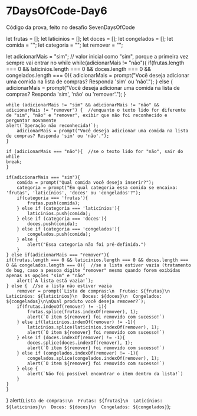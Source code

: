 # 7DaysOfCode-Day6
Código da prova, feito no desafio SevenDaysOfCode

let frutas = [];
let laticinios = [];
let doces = [];
let congelados = [];
let comida = "";
let categoria = "";
let remover = "";

let adicionarMais = "sim";  // valor inicial como "sim", porque a primeira vez sempre vai entrar no while
while(adicionarMais != "não"){
    if(frutas.length === 0 && laticinios.length === 0 && doces.length === 0 && congelados.length === 0){
        adicionarMais = prompt("Você deseja adicionar uma comida na lista de compras? Responda 'sim' ou 'não'.");
    } else {
        adicionarMais = prompt("Você deseja adicionar uma comida na lista de compras? Responda 'sim', 'não' ou 'remover'.");
    }
	
    while (adicionarMais != "sim" && adicionarMais != "não" && adicionarMais != "remover") {  //enquanto o texto lido for diferente de "sim", "não" e "remover", exibir que não foi reconhecido e perguntar novamente
	alert(`Operação não reconhecida!`);
        adicionarMais = prompt("Você deseja adicionar uma comida na lista de compras? Responda 'sim' ou 'não'.");
    }
	
    if (adicionarMais === "não"){  //se o texto lido for "não", sair do while
	break;
    }
	
    if(adicionarMais === "sim"){
        comida = prompt("Qual comida você deseja inserir?");
        categoria = prompt("Em qual categoria essa comida se encaixa: 'frutas', 'laticínios', 'doces' ou 'congelados'?");
        if(categoria === 'frutas'){
            frutas.push(comida);
        } else if (categoria === 'laticínios'){
            laticinios.push(comida);
        } else if (categoria === 'doces'){
            doces.push(comida);
        } else if (categoria === 'congelados'){
            congelados.push(comida);
        } else {
            alert("Essa categoria não foi pré-definida.")
        }
    } else if(adicionarMais === "remover"){
	if(frutas.length === 0 && laticinios.length === 0 && doces.length === 0 && congelados.length === 0){  //se a lista estiver vazia (tratamento de bug, caso a pessoa digite "remover" mesmo quando forem exibidas apenas as opções "sim" e "não"
		alert(`A lista está vazia!`);
	} else {  //se a lista não estiver vazia
		remover = prompt(`Lista de compras:\n  Frutas: ${frutas}\n  Laticínios: ${laticinios}\n  Doces: ${doces}\n  Congelados: ${congelados}\n\nQual produto você deseja remover?`);
		if(frutas.indexOf(remover) != -1){
			frutas.splice(frutas.indexOf(remover), 1);
			alert(`O item ${remover} foi removido com sucesso!`)
		} else if(laticinios.indexOf(remover) != -1){
			laticinios.splice(laticinios.indexOf(remover), 1);
			alert(`O item ${remover} foi removido com sucesso!`)
		} else if (doces.indexOf(remover) != -1){
			doces.splice(doces.indexOf(remover), 1);
			alert(`O item ${remover} foi removido com sucesso!`)
		} else if (congelados.indexOf(remover) != -1){
			congelados.splice(congelados.indexOf(remover), 1);
			alert(`O item ${remover} foi removido com sucesso!`)
		} else {
			alert(`Não foi possível encontrar o item dentro da lista!`)
		}
	}
    }
}
alert(`Lista de compras:\n  Frutas: ${frutas}\n  Laticínios: ${laticinios}\n  Doces: ${doces}\n  Congelados: ${congelados}`);
